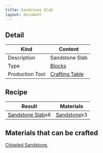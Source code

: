 ```yaml
---
title: Sandstone Slab
layout: document
---
```

## Detail

|Kind|Content|
|---|---|
|Description|Sandstone Slab|
|Type|[Blocks](Blocks)|
|Production Tool|[Crafting Table](Crafting_Table)|

## Recipe

|Result|Materials|
|---|---|
|[Sandstone Slab](Sandstone_Slab)x6|[Sandstone](Sandstone)x3|

## Materials that can be crafted

[Chiseled Sandstone](Chiseled_Sandstone),
